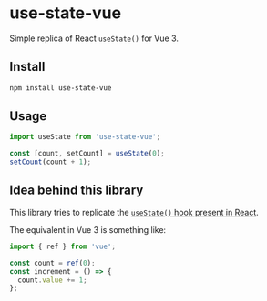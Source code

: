 # use-state-vue

Simple replica of React `useState()` for Vue 3.

## Install

``` bash
npm install use-state-vue
```

## Usage

``` typescript
import useState from 'use-state-vue';

const [count, setCount] = useState(0);
setCount(count + 1);
```

## Idea behind this library

This library tries to replicate the [`useState()` hook present in React](https://react.dev/reference/react/useState).

The equivalent in Vue 3 is something like:

``` typescript
import { ref } from 'vue';

const count = ref(0);
const increment = () => {
  count.value += 1;
};
```
